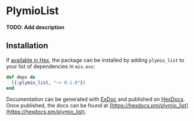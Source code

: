 # PlymioList

**TODO: Add description**

## Installation

If [available in Hex](https://hex.pm/docs/publish), the package can be installed
by adding `plymio_list` to your list of dependencies in `mix.exs`:

```elixir
def deps do
  [{:plymio_list, "~> 0.1.0"}]
end
```

Documentation can be generated with [ExDoc](https://github.com/elixir-lang/ex_doc)
and published on [HexDocs](https://hexdocs.pm). Once published, the docs can
be found at [https://hexdocs.pm/plymio_list](https://hexdocs.pm/plymio_list).

